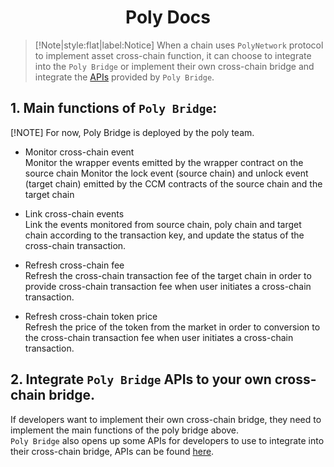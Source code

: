 <h1 align="center">Poly Docs</h1>

> [!Note|style:flat|label:Notice]
> When a chain uses `PolyNetwork` protocol to implement asset cross-chain function, 
> it can choose to integrate into the `Poly Bridge` 
> or  implement their own cross-chain bridge and integrate the [APIs](bridge.md) provided by `Poly Bridge`.

## 1. Main functions of `Poly Bridge`:
[!NOTE] For now, Poly Bridge is deployed by the poly team.

* Monitor cross-chain event  
Monitor the wrapper events emitted by the wrapper contract on the source chain
Monitor the lock event (source chain) and unlock event (target chain) emitted by the CCM contracts of the source chain and the target chain


* Link cross-chain events  
Link the events monitored from source chain, poly chain and target chain according to the transaction key, and update the status of the cross-chain transaction.


* Refresh cross-chain fee  
Refresh the cross-chain transaction fee of the target chain in order to provide cross-chain transaction fee when user initiates a cross-chain transaction.


* Refresh cross-chain token price  
Refresh the price of the token from the market in order to conversion to the cross-chain transaction fee when user initiates a cross-chain transaction.


## 2. Integrate `Poly Bridge` APIs to your own cross-chain bridge.
If developers want to implement their own cross-chain bridge, they need to implement the main functions of the poly bridge above.  
`Poly Bridge`  also opens up some APIs for developers to use to integrate into their cross-chain bridge, APIs can be found [here](bridge.md).



